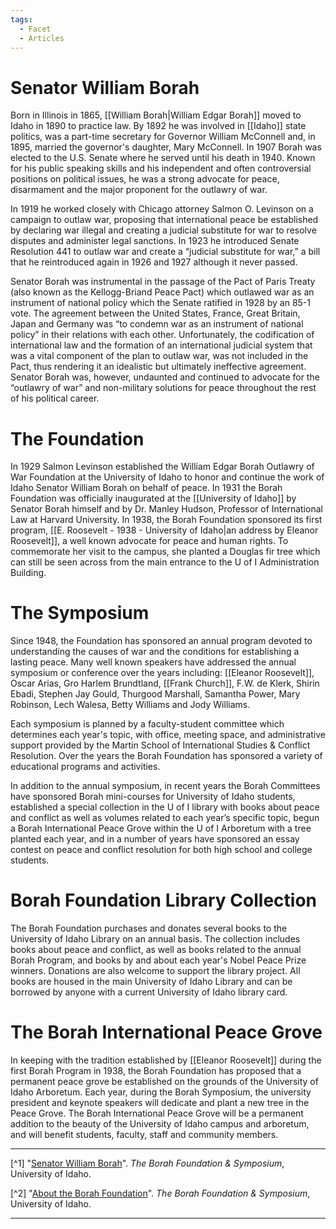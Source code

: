 ```yaml
---
tags:
  - Facet
  - Articles
---
```

# Senator William Borah

Born in Illinois in 1865, [[William Borah|William Edgar Borah]] moved to Idaho in 1890 to practice law. By 1892 he was involved in [[Idaho]] state politics, was a part-time secretary for Governor William McConnell and, in 1895, married the governor's daughter, Mary McConnell. In 1907 Borah was elected to the U.S. Senate where he served until his death in 1940. Known for his public speaking skills and his independent and often controversial positions on political issues, he was a strong advocate for peace, disarmament and the major proponent for the outlawry of war.

In 1919 he worked closely with Chicago attorney Salmon O. Levinson on a campaign to outlaw war, proposing that international peace be established by declaring war illegal and creating a judicial substitute for war to resolve disputes and administer legal sanctions. In 1923 he introduced Senate Resolution 441 to outlaw war and create a “judicial substitute for war,” a bill that he reintroduced again in 1926 and 1927 although it never passed.

Senator Borah was instrumental in the passage of the Pact of Paris Treaty (also known as the Kellogg-Briand Peace Pact) which outlawed war as an instrument of national policy which the Senate ratified in 1928 by an 85-1 vote. The agreement between the United States, France, Great Britain, Japan and Germany was “to condemn war as an instrument of national policy” in their relations with each other. Unfortunately, the codification of international law and the formation of an international judicial system that was a vital component of the plan to outlaw war, was not included in the Pact, thus rendering it an idealistic but ultimately ineffective agreement. Senator Borah was, however, undaunted and continued to advocate for the “outlawry of war” and non-military solutions for peace throughout the rest of his political career.

# The Foundation

In 1929 Salmon Levinson established the William Edgar Borah Outlawry of War Foundation at the University of Idaho to honor and continue the work of Idaho Senator William Borah on behalf of peace. In 1931 the Borah Foundation was officially inaugurated at the [[University of Idaho]] by Senator Borah himself and by Dr. Manley Hudson, Professor of International Law at Harvard University. In 1938, the Borah Foundation sponsored its first program, [[E. Roosevelt - 1938 - University of Idaho|an address by Eleanor Roosevelt]], a well known advocate for peace and human rights. To commemorate her visit to the campus, she planted a Douglas fir tree which can still be seen across from the main entrance to the U of I Administration Building.

# The Symposium

Since 1948, the Foundation has sponsored an annual program devoted to understanding the causes of war and the conditions for establishing a lasting peace. Many well known speakers have addressed the annual symposium or conference over the years including: [[Eleanor Roosevelt]], Oscar Arias, Gro Harlem Brundtland, [[Frank Church]], F.W. de Klerk, Shirin Ebadi, Stephen Jay Gould, Thurgood Marshall, Samantha Power, Mary Robinson, Lech Walesa, Betty Williams and Jody Williams.

Each symposium is planned by a faculty-student committee which determines each year's topic, with office, meeting space, and administrative support provided by the Martin School of International Studies & Conflict Resolution. Over the years the Borah Foundation has sponsored a variety of educational programs and activities.

In addition to the annual symposium, in recent years the Borah Committees have sponsored Borah mini-courses for University of Idaho students, established a special collection in the U of I library with books about peace and conflict as well as volumes related to each year’s specific topic, begun a Borah International Peace Grove within the U of I Arboretum with a tree planted each year, and in a number of years have sponsored an essay contest on peace and conflict resolution for both high school and college students.

# Borah Foundation Library Collection

The Borah Foundation purchases and donates several books to the University of Idaho Library on an annual basis. The collection includes books about peace and conflict, as well as books related to the annual Borah Program, and books by and about each year's Nobel Peace Prize winners. Donations are also welcome to support the library project. All books are housed in the main University of Idaho Library and can be borrowed by anyone with a current University of Idaho library card.

# The Borah International Peace Grove

In keeping with the tradition established by [[Eleanor Roosevelt]] during the first Borah Program in 1938, the Borah Foundation has proposed that a permanent peace grove be established on the grounds of the University of Idaho Arboretum. Each year, during the Borah Symposium, the university president and keynote speakers will dedicate and plant a new tree in the Peace Grove. The Borah International Peace Grove will be a permanent addition to the beauty of the University of Idaho campus and arboretum, and will benefit students, faculty, staff and community members.

---

[^1] "[Senator William Borah](https://www.uidaho.edu/class/borah/about/borah)". *The Borah Foundation & Symposium*, University of Idaho.

[^2] "[About the Borah Foundation](https://www.uidaho.edu/class/borah/about)". *The Borah Foundation & Symposium*, University of Idaho.


---